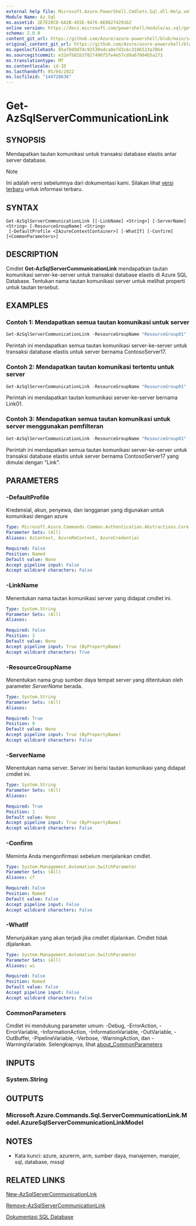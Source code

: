 ```yaml
---
external help file: Microsoft.Azure.PowerShell.Cmdlets.Sql.dll-Help.xml
Module Name: Az.Sql
ms.assetid: 2E7E20CD-6A2B-455E-9476-8E0827429162
online version: https://docs.microsoft.com/powershell/module/az.sql/get-azsqlservercommunicationlink
schema: 2.0.0
content_git_url: https://github.com/Azure/azure-powershell/blob/main/src/Sql/Sql/help/Get-AzSqlServerCommunicationLink.md
original_content_git_url: https://github.com/Azure/azure-powershell/blob/main/src/Sql/Sql/help/Get-AzSqlServerCommunicationLink.md
ms.openlocfilehash: 85af0d9d74c92530edca0efd3c6c3186523a78b4
ms.sourcegitcommit: e32efb81b37827496f5fe4e57cd9a67004b5a271
ms.translationtype: MT
ms.contentlocale: id-ID
ms.lasthandoff: 05/04/2022
ms.locfileid: "144728636"
---
```

# Get-AzSqlServerCommunicationLink

## SYNOPSIS
Mendapatkan tautan komunikasi untuk transaksi database elastis antar server database.

> [!NOTE]
>Ini adalah versi sebelumnya dari dokumentasi kami. Silakan lihat [versi terbaru](/powershell/module/az.sql/get-azsqlservercommunicationlink) untuk informasi terbaru.

## SYNTAX

```
Get-AzSqlServerCommunicationLink [[-LinkName] <String>] [-ServerName] <String> [-ResourceGroupName] <String>
 [-DefaultProfile <IAzureContextContainer>] [-WhatIf] [-Confirm] [<CommonParameters>]
```

## DESCRIPTION
Cmdlet **Get-AzSqlServerCommunicationLink** mendapatkan tautan komunikasi server-ke-server untuk transaksi database elastis di Azure SQL Database.
Tentukan nama tautan komunikasi server untuk melihat properti untuk tautan tersebut.

## EXAMPLES

### Contoh 1: Mendapatkan semua tautan komunikasi untuk server
```powershell
Get-AzSqlServerCommunicationLink -ResourceGroupName "ResourceGroup01" -ServerName "ContosoServer17"
```

Perintah ini mendapatkan semua tautan komunikasi server-ke-server untuk transaksi database elastis untuk server bernama ContosoServer17.

### Contoh 2: Mendapatkan tautan komunikasi tertentu untuk server
```powershell
Get-AzSqlServerCommunicationLink -ResourceGroupName "ResourceGroup01" -ServerName "ContosoServer17" -LinkName "Link01"
```

Perintah ini mendapatkan tautan komunikasi server-ke-server bernama Link01.

### Contoh 3: Mendapatkan semua tautan komunikasi untuk server menggunakan pemfilteran
```powershell
Get-AzSqlServerCommunicationLink -ResourceGroupName "ResourceGroup01" -ServerName "ContosoServer17" -LinkName "Link*"
```

Perintah ini mendapatkan semua tautan komunikasi server-ke-server untuk transaksi database elastis untuk server bernama ContosoServer17 yang dimulai dengan "Link".

## PARAMETERS

### -DefaultProfile
Kredensial, akun, penyewa, dan langganan yang digunakan untuk komunikasi dengan azure

```yaml
Type: Microsoft.Azure.Commands.Common.Authentication.Abstractions.Core.IAzureContextContainer
Parameter Sets: (All)
Aliases: AzContext, AzureRmContext, AzureCredential

Required: False
Position: Named
Default value: None
Accept pipeline input: False
Accept wildcard characters: False
```

### -LinkName
Menentukan nama tautan komunikasi server yang didapat cmdlet ini.

```yaml
Type: System.String
Parameter Sets: (All)
Aliases:

Required: False
Position: 2
Default value: None
Accept pipeline input: True (ByPropertyName)
Accept wildcard characters: True
```

### -ResourceGroupName
Menentukan nama grup sumber daya tempat server yang ditentukan oleh parameter *ServerName* berada.

```yaml
Type: System.String
Parameter Sets: (All)
Aliases:

Required: True
Position: 0
Default value: None
Accept pipeline input: True (ByPropertyName)
Accept wildcard characters: False
```

### -ServerName
Menentukan nama server.
Server ini berisi tautan komunikasi yang didapat cmdlet ini.

```yaml
Type: System.String
Parameter Sets: (All)
Aliases:

Required: True
Position: 1
Default value: None
Accept pipeline input: True (ByPropertyName)
Accept wildcard characters: False
```

### -Confirm
Meminta Anda mengonfirmasi sebelum menjalankan cmdlet.

```yaml
Type: System.Management.Automation.SwitchParameter
Parameter Sets: (All)
Aliases: cf

Required: False
Position: Named
Default value: False
Accept pipeline input: False
Accept wildcard characters: False
```

### -WhatIf
Menunjukkan yang akan terjadi jika cmdlet dijalankan.
Cmdlet tidak dijalankan.

```yaml
Type: System.Management.Automation.SwitchParameter
Parameter Sets: (All)
Aliases: wi

Required: False
Position: Named
Default value: False
Accept pipeline input: False
Accept wildcard characters: False
```

### CommonParameters
Cmdlet ini mendukung parameter umum: -Debug, -ErrorAction, -ErrorVariable, -InformationAction, -InformationVariable, -OutVariable, -OutBuffer, -PipelineVariable, -Verbose, -WarningAction, dan -WarningVariable. Selengkapnya, lihat [about_CommonParameters](http://go.microsoft.com/fwlink/?LinkID=113216)

## INPUTS

### System.String

## OUTPUTS

### Microsoft.Azure.Commands.Sql.ServerCommunicationLink.Model.AzureSqlServerCommunicationLinkModel

## NOTES
* Kata kunci: azure, azurerm, arm, sumber daya, manajemen, manajer, sql, database, mssql

## RELATED LINKS

[New-AzSqlServerCommunicationLink](./New-AzSqlServerCommunicationLink.md)

[Remove-AzSqlServerCommunicationLink](./Remove-AzSqlServerCommunicationLink.md)

[Dokumentasi SQL Database](https://docs.microsoft.com/azure/sql-database/)
